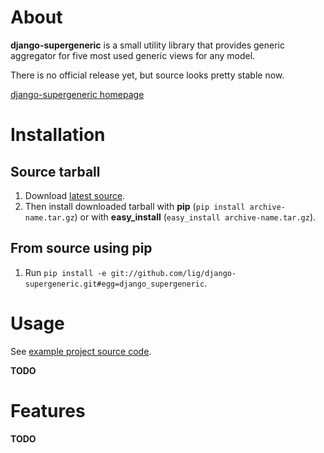 
About
==========

**django-supergeneric** is a small utility library that provides generic aggregator for five most used generic views for any model.

There is no official release yet, but source looks pretty stable now.

[django-supergeneric homepage](https://github.com/lig/django-supergeneric)


Installation
==========

Source tarball
----------

1. Download [latest source](https://github.com/lig/django-supergeneric/tarball/master).
2. Then install downloaded tarball with **pip** (`pip install archive-name.tar.gz`) or with **easy_install** (`easy_install archive-name.tar.gz`).

From source using pip
----------

1. Run `pip install -e git://github.com/lig/django-supergeneric.git#egg=django_supergeneric`.


Usage
==========

See [example project source code](https://github.com/lig/django-supergeneric/tree/master/project).

**TODO**


Features
==========

**TODO**
